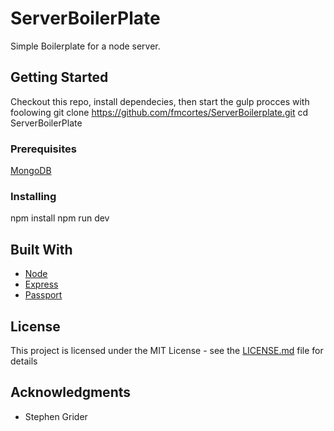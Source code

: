 # ServerBoilerPlate

Simple Boilerplate for a node server.

## Getting Started

Checkout this repo, install dependecies, then start the gulp procces with foolowing
git clone https://github.com/fmcortes/ServerBoilerplate.git
cd ServerBoilerPlate

### Prerequisites

[MongoDB](https://docs.mongodb.com/tutorials/)


### Installing

npm install
npm run dev

## Built With

* [Node](https://nodejs.org/es/) 
* [Express](http://expressjs.com) 
* [Passport](http://www.passportjs.org/)

## License

This project is licensed under the MIT License - see the [LICENSE.md](LICENSE.md) file for details

## Acknowledgments

* Stephen Grider


